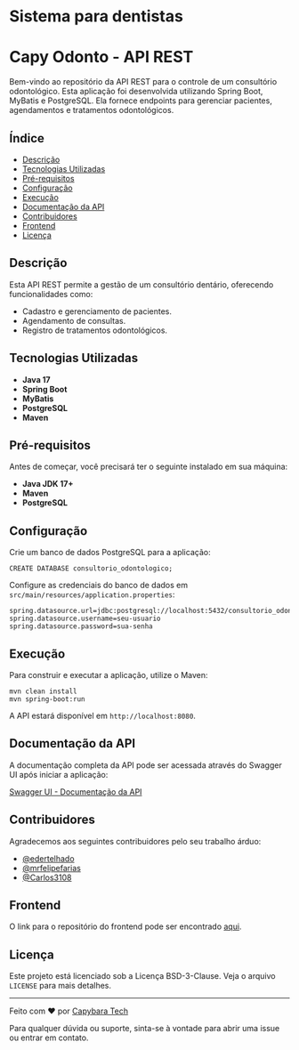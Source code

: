 Sistema para dentistas
=======
Capy Odonto - API REST
===============================

Bem-vindo ao repositório da API REST para o controle de um consultório odontológico. Esta aplicação foi desenvolvida utilizando Spring Boot, MyBatis e PostgreSQL. Ela fornece endpoints para gerenciar pacientes, agendamentos e tratamentos odontológicos.

Índice
------

*   [Descrição](#descrição)
*   [Tecnologias Utilizadas](#tecnologias-utilizadas)
*   [Pré-requisitos](#pré-requisitos)
*   [Configuração](#configuração)
*   [Execução](#execução)
*   [Documentação da API](#documentação-da-api)
*   [Contribuidores](#contribuidores)
*   [Frontend](#frontend)
*   [Licença](#licença)

Descrição
---------

Esta API REST permite a gestão de um consultório dentário, oferecendo funcionalidades como:

*   Cadastro e gerenciamento de pacientes.
*   Agendamento de consultas.
*   Registro de tratamentos odontológicos.

Tecnologias Utilizadas
----------------------

*   **Java 17**
*   **Spring Boot**
*   **MyBatis**
*   **PostgreSQL**
*   **Maven**

Pré-requisitos
--------------

Antes de começar, você precisará ter o seguinte instalado em sua máquina:

*   **Java JDK 17+**
*   **Maven**
*   **PostgreSQL**

Configuração
------------

Crie um banco de dados PostgreSQL para a aplicação:

    CREATE DATABASE consultorio_odontologico;
        

Configure as credenciais do banco de dados em `src/main/resources/application.properties`:

    spring.datasource.url=jdbc:postgresql://localhost:5432/consultorio_odontologico
    spring.datasource.username=seu-usuario
    spring.datasource.password=sua-senha
        

Execução
--------

Para construir e executar a aplicação, utilize o Maven:

    mvn clean install
    mvn spring-boot:run
        

A API estará disponível em `http://localhost:8080`.

Documentação da API
-------------------

A documentação completa da API pode ser acessada através do Swagger UI após iniciar a aplicação:

[Swagger UI - Documentação da API](http://localhost:8080/swagger-ui/index.html#/)

Contribuidores
--------------

Agradecemos aos seguintes contribuidores pelo seu trabalho árduo:

*   [@edertelhado](https://github.com/edertelhado)
*   [@mrfelipefarias](https://github.com/mrfelipefarias)
*   [@Carlos3108](https://github.com/Carlos3108)

Frontend
--------

O link para o repositório do frontend pode ser encontrado [aqui](https://github.com/edertelhado/capyfront).

Licença
-------

Este projeto está licenciado sob a Licença BSD-3-Clause. Veja o arquivo `LICENSE` para mais detalhes.

* * *

Feito com ❤️ por [Capybara Tech](https://capybaratech.info/ )

Para qualquer dúvida ou suporte, sinta-se à vontade para abrir uma issue ou entrar em contato.
